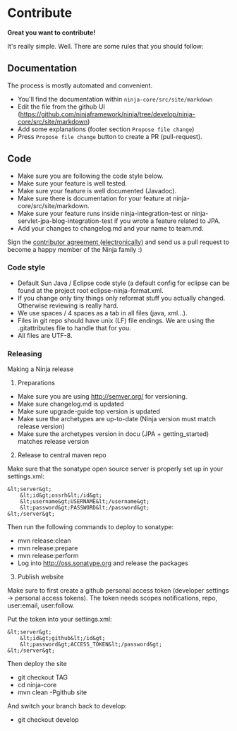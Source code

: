 Contribute
==========

**Great you want to contribute!**

It's really simple. Well. There are some rules that you should follow:

Documentation
-------------

The process is mostly automated and convenient.

- You'll find the documentation within `ninja-core/src/site/markdown`
- Edit the file from the github UI (https://github.com/ninjaframework/ninja/tree/develop/ninja-core/src/site/markdown)
- Add some explanations (footer section `Propose file change`)
- Press `Propose file change` button to create a PR (pull-request).


Code
----
- Make sure you are following the code style below.
- Make sure your feature is well tested.
- Make sure your feature is well documented (Javadoc).
- Make sure there is documentation for your feature at ninja-core/src/site/markdown.
- Make sure your feature runs inside ninja-integration-test
  or ninja-servlet-jpa-blog-integration-test if you wrote a feature related to JPA.
- Add your changes to changelog.md and your name to team.md.

Sign the [contributor agreement (electronically)](https://docs.google.com/forms/d/1Yasrxa17kYfaNDgbRvn77rM3WTnU_Um0rwz3GfzPp9g/viewform) and
send us a pull request to become a happy member of the Ninja family :)



### Code style

- Default Sun Java / Eclipse code style (a default config for eclipse can be found at the project root eclipse-ninja-format.xml.
- If you change only tiny things only reformat stuff you actually changed. Otherwise reviewing is really hard.
- We use spaces / 4 spaces as a tab in all files (java, xml...).
- Files in git repo should have unix (LF) file endings. We are using the .gitattributes file to handle that for you.
- All files are UTF-8.


### Releasing

Making a Ninja release
 
1) Preparations

- Make sure you are using http://semver.org/ for versioning.
- Make sure changelog.md is updated
- Make sure upgrade-guide top version is updated
- Make sure the archetypes are up-to-date (Ninja version must match release version)
- Make sure the archetypes version in docu (JPA + getting_started) matches release version

2) Release to central maven repo

Make sure that the sonatype open source server is properly set up in your settings.xml:

    &lt;server&gt;
        &lt;id&gt;ossrh&lt;/id&gt;
        &lt;username&gt;USERNAME&lt;/username&gt;
        &lt;password&gt;PASSWORD&lt;/password&gt;
    &lt;/server&gt;

Then run the following commands to deploy to sonatype:

- mvn release:clean
- mvn release:prepare
- mvn release:perform
- Log into http://oss.sonatype.org and release the packages


3) Publish website

Make sure to first create a github personal access token (developer settings -> personal access tokens).
The token needs scopes notifications, repo, user:email, user:follow.

Put the token into your settings.xml:

    &lt;server&gt;
        &lt;id&gt;github&lt;/id&gt;
        &lt;password&gt;ACCESS_TOKEN&lt;/password&gt;
    &lt;/server&gt;

Then deploy the site

- git checkout TAG
- cd ninja-core
- mvn clean -Pgithub site

And switch your branch back to develop:

- git checkout develop
